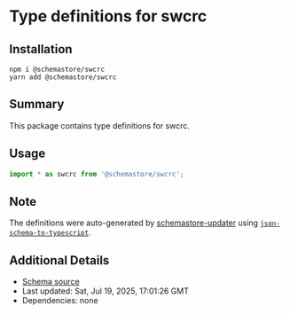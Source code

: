# Type definitions for swcrc

## Installation

```
npm i @schemastore/swcrc
yarn add @schemastore/swcrc
```

## Summary

This package contains type definitions for swcrc.

## Usage

```ts
import * as swcrc from '@schemastore/swcrc';
```

## Note

The definitions were auto-generated by [schemastore-updater](https://github.com/ffflorian/schemastore-updater) using [`json-schema-to-typescript`](https://www.npmjs.com/package/json-schema-to-typescript).

## Additional Details

* [Schema source](https://github.com/SchemaStore/schemastore/tree/master/src/schemas/json/swcrc)
* Last updated: Sat, Jul 19, 2025, 17:01:26 GMT
* Dependencies: none

